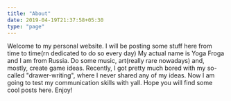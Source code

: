 ```yaml
---
title: "About"
date: 2019-04-19T21:37:58+05:30
type: "page"
---
```


Welcome to my personal website. I will be posting some stuff here from time to time(rn dedicated to do so every day)
My actual name is Yoga Froga and I am from Russia. Do some music, art(really rare nowadays) and, mostly, create game ideas. 
Recently, I got pretty much bored with my so-called "drawer-writing", where I never shared any of my ideas. Now I am going to test my communication skills with yall.
Hope you will find some cool posts here. Enjoy!
